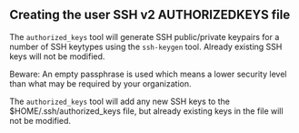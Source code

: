 Creating the user SSH v2 AUTHORIZEDKEYS file
--------------------------------------------

The ```authorized_keys``` tool will generate SSH public/private keypairs
for a number of SSH keytypes using the ```ssh-keygen``` tool.
Already existing SSH keys will not be modified.

Beware: An empty passphrase is used which means a lower security level
than what may be required by your organization.

The ```authorized_keys``` tool will add any new SSH keys to the $HOME/.ssh/authorized_keys file,
but already existing keys in the file will not be modified.
